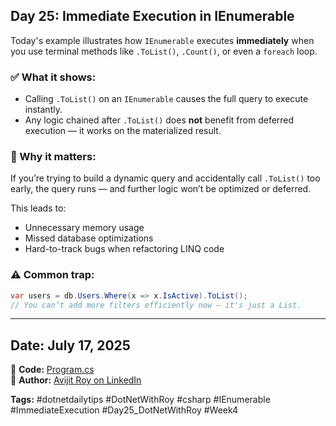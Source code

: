 ﻿## Day 25: Immediate Execution in IEnumerable

Today's example illustrates how `IEnumerable` executes **immediately** when you use terminal methods like `.ToList()`, `.Count()`, or even a `foreach` loop.

### ✅ What it shows:

* Calling `.ToList()` on an `IEnumerable` causes the full query to execute instantly.
* Any logic chained after `.ToList()` does **not** benefit from deferred execution — it works on the materialized result.

### 🚫 Why it matters:

If you’re trying to build a dynamic query and accidentally call `.ToList()` too early, the query runs — and further logic won’t be optimized or deferred.

This leads to:

* Unnecessary memory usage
* Missed database optimizations
* Hard-to-track bugs when refactoring LINQ code

### ⚠️ Common trap:

```csharp
var users = db.Users.Where(x => x.IsActive).ToList();
// You can’t add more filters efficiently now — it's just a List.
```

---

## Date: July 17, 2025

🔗 **Code:** [Program.cs](./Program.cs)  
🔗 **Author:** [Avijit Roy on LinkedIn](https://www.linkedin.com/in/HeyAvijitRoy/)  

**Tags:** #dotnetdailytips #DotNetWithRoy #csharp #IEnumerable #ImmediateExecution #Day25\_DotNetWithRoy #Week4
